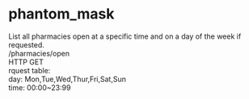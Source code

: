 # phantom_mask

List all pharmacies open at a specific time and on a day of the week if requested.  
/pharmacies/open  
HTTP GET  
rquest table:  
day: Mon,Tue,Wed,Thur,Fri,Sat,Sun  
time: 00:00~23:99
